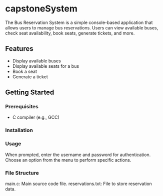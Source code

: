 # capstoneSystem

The Bus Reservation System is a simple console-based application that allows users to manage bus reservations. Users can view available buses, check seat availability, book seats, generate tickets, and more.

## Features

- Display available buses
- Display available seats for a bus
- Book a seat
- Generate a ticket

## Getting Started

### Prerequisites

- C compiler (e.g., GCC)

### Installation
### Usage

When prompted, enter the username and password for authentication.
Choose an option from the menu to perform specific actions.

### File Structure
main.c: Main source code file.
reservations.txt: File to store reservation data.
